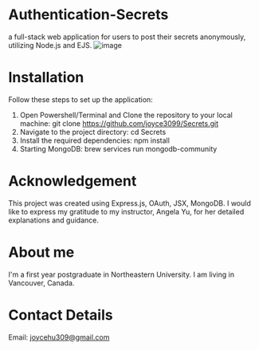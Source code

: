 # Authentication-Secrets
a full-stack web application for users to post their secrets anonymously, utilizing Node.js and EJS.
![image](https://github.com/joyce3099/Secrets/assets/132931386/a7d8da94-a311-4076-ac7b-2f565420a23d)

# Installation
Follow these steps to set up the application:
1. Open Powershell/Terminal and Clone the repository to your local machine:
   git clone https://github.com/joyce3099/Secrets.git
2. Navigate to the project directory:
   cd Secrets
3. Install the required dependencies:
   npm install
4. Starting MongoDB:
   brew services run mongodb-community

# Acknowledgement
This project was created using Express.js, OAuth, JSX, MongoDB.
I would like to express my gratitude to my instructor, Angela Yu, for her detailed explanations and guidance.

# About me
I'm a first year postgraduate in Northeastern University. I am living in Vancouver, Canada.

# Contact Details
Email: joycehu309@gmail.com
